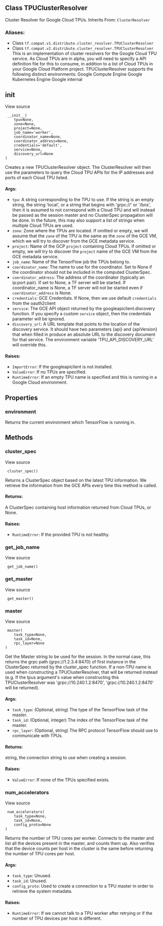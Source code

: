 ## Class TPUClusterResolver
Cluster Resolver for Google Cloud TPUs.
Inherits From: `ClusterResolver`
### Aliases:
- Class `tf.compat.v1.distribute.cluster_resolver.TPUClusterResolver`
- Class `tf.compat.v2.distribute.cluster_resolver.TPUClusterResolver`
This is an implementation of cluster resolvers for the Google Cloud TPU service. As Cloud TPUs are in alpha, you will need to specify a API definition file for this to consume, in addition to a list of Cloud TPUs in your Google Cloud Platform project.
TPUClusterResolver supports the following distinct environments: Google Compute Engine Google Kubernetes Engine Google internal
## __init__
View source

```
 __init__(
    tpu=None,
    zone=None,
    project=None,
    job_name='worker',
    coordinator_name=None,
    coordinator_address=None,
    credentials='default',
    service=None,
    discovery_url=None
)
```
Creates a new TPUClusterResolver object.
The ClusterResolver will then use the parameters to query the Cloud TPU APIs for the IP addresses and ports of each Cloud TPU listed.
#### Args:
- `tpu`: A string corresponding to the TPU to use. If the string is an empty string, the string 'local', or a string that begins with 'grpc://' or '/bns', then it is assumed to not correspond with a Cloud TPU and will instead be passed as the session master and no ClusterSpec propagation will be done. In the future, this may also support a list of strings when multiple Cloud TPUs are used.
- `zone`: Zone where the TPUs are located. If omitted or empty, we will assume that the `zone` of the TPU is the same as the `zone` of the GCE VM, which we will try to discover from the GCE metadata service.
- `project`: Name of the GCP `project` containing Cloud TPUs. If omitted or empty, we will try to discover the `project` name of the GCE VM from the GCE metadata service.
- `job_name`: Name of the TensorFlow job the TPUs belong to.
- `coordinator_name`: The name to use for the coordinator. Set to None if the coordinator should not be included in the computed ClusterSpec.
- `coordinator_address`: The address of the coordinator (typically an ip:port pair). If set to None, a TF server will be started. If coordinator_name is None, a TF server will not be started even if `coordinator_address` is None.
- `credentials`: GCE Credentials. If None, then we use default `credentials` from the oauth2client
- `service`: The GCE API object returned by the googleapiclient.discovery function. If you specify a custom `service` object, then the credentials parameter will be ignored.
- `discovery_url`: A URL template that points to the location of the discovery service. It should have two parameters {api} and {apiVersion} that when filled in produce an absolute URL to the discovery document for that service. The environment variable 'TPU_API_DISCOVERY_URL' will override this.
#### Raises:
- `ImportError`: If the googleapiclient is not installed.
- `ValueError`: If no TPUs are specified.
- `RuntimeError`: If an empty TPU name is specified and this is running in a Google Cloud environment.
## Properties
### environment
Returns the current environment which TensorFlow is running in.
## Methods
### cluster_spec
View source

```
 cluster_spec()
```
Returns a ClusterSpec object based on the latest TPU information.
We retrieve the information from the GCE APIs every time this method is called.
#### Returns:
A ClusterSpec containing host information returned from Cloud TPUs, or None.
#### Raises:
- `RuntimeError`: If the provided TPU is not healthy.
### get_job_name
View source

```
 get_job_name()
```
### get_master
View source

```
 get_master()
```
### master
View source

```
 master(
    task_type=None,
    task_id=None,
    rpc_layer=None
)
```
Get the Master string to be used for the session.
In the normal case, this returns the grpc path (grpc://1.2.3.4:8470) of first instance in the ClusterSpec returned by the cluster_spec function.
If a non-TPU name is used when constructing a TPUClusterResolver, that will be returned instead (e.g. If the tpus argument's value when constructing this TPUClusterResolver was 'grpc://10.240.1.2:8470', 'grpc://10.240.1.2:8470' will be returned).
#### Args:
- `task_type`: (Optional, string) The type of the TensorFlow task of the master.
- `task_id`: (Optional, integer) The index of the TensorFlow task of the master.
- `rpc_layer`: (Optional, string) The RPC protocol TensorFlow should use to communicate with TPUs.
#### Returns:
string, the connection string to use when creating a session.
#### Raises:
- `ValueError`: If none of the TPUs specified exists.
### num_accelerators
View source

```
 num_accelerators(
    task_type=None,
    task_id=None,
    config_proto=None
)
```
Returns the number of TPU cores per worker.
Connects to the master and list all the devices present in the master, and counts them up. Also verifies that the device counts per host in the cluster is the same before returning the number of TPU cores per host.
#### Args:
- `task_type`: Unused.
- `task_id`: Unused.
- `config_proto`: Used to create a connection to a TPU master in order to retrieve the system metadata.
#### Raises:
- `RuntimeError`: If we cannot talk to a TPU worker after retrying or if the number of TPU devices per host is different.
